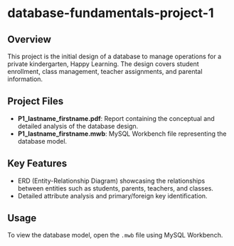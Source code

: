 # database-fundamentals-project-1
## Overview
This project is the initial design of a database to manage operations for a private kindergarten, Happy Learning. The design covers student enrollment, class management, teacher assignments, and parental information.

## Project Files
- **P1_lastname_firstname.pdf**: Report containing the conceptual and detailed analysis of the database design.
- **P1_lastname_firstname.mwb**: MySQL Workbench file representing the database model.

## Key Features
- ERD (Entity-Relationship Diagram) showcasing the relationships between entities such as students, parents, teachers, and classes.
- Detailed attribute analysis and primary/foreign key identification.

## Usage
To view the database model, open the `.mwb` file using MySQL Workbench.
